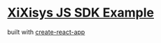 # [XiXisys JS SDK Example](https://xixisys-js-sdk-example.netlify.com)

built with [create-react-app](https://facebook.github.io/create-react-app/)
